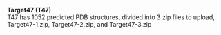 **Target47 (T47)** \
T47 has 1052 predicted PDB structures, divided into 3 zip files to upload, Target47-1.zip, Target47-2.zip, and Target47-3.zip
